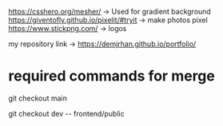 https://csshero.org/mesher/ -> Used for gradient background
https://giventofly.github.io/pixelit/#tryit -> make photos pixel
https://www.stickpng.com/ -> logos

my repository link -> https://demjrhan.github.io/portfolio/

# required commands for merge

git checkout main

git checkout dev -- frontend/public



